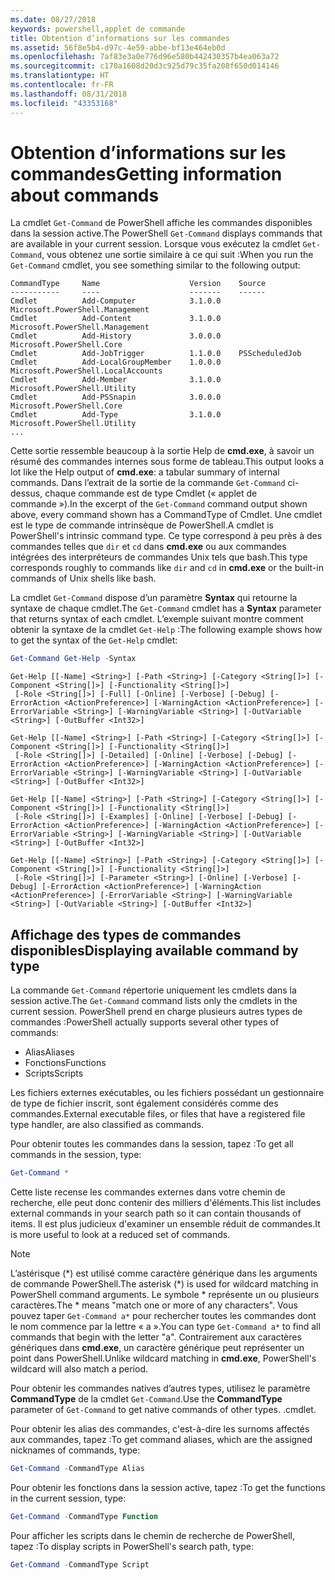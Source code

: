 ```yaml
---
ms.date: 08/27/2018
keywords: powershell,applet de commande
title: Obtention d’informations sur les commandes
ms.assetid: 56f8e5b4-d97c-4e59-abbe-bf13e464eb0d
ms.openlocfilehash: 7af83e3a0e776d96e580b442430357b4ea063a72
ms.sourcegitcommit: c170a1608d20d3c925d79c35fa208f650d014146
ms.translationtype: HT
ms.contentlocale: fr-FR
ms.lasthandoff: 08/31/2018
ms.locfileid: "43353168"
---
```

# <a name="getting-information-about-commands"></a><span data-ttu-id="502d3-103">Obtention d’informations sur les commandes</span><span class="sxs-lookup"><span data-stu-id="502d3-103">Getting information about commands</span></span>

<span data-ttu-id="502d3-104">La cmdlet `Get-Command` de PowerShell affiche les commandes disponibles dans la session active.</span><span class="sxs-lookup"><span data-stu-id="502d3-104">The PowerShell `Get-Command` displays commands that are available in your current session.</span></span>
<span data-ttu-id="502d3-105">Lorsque vous exécutez la cmdlet `Get-Command`, vous obtenez une sortie similaire à ce qui suit :</span><span class="sxs-lookup"><span data-stu-id="502d3-105">When you run the `Get-Command` cmdlet, you see something similar to the following output:</span></span>

```output
CommandType     Name                    Version    Source
-----------     ----                    -------    ------
Cmdlet          Add-Computer            3.1.0.0    Microsoft.PowerShell.Management
Cmdlet          Add-Content             3.1.0.0    Microsoft.PowerShell.Management
Cmdlet          Add-History             3.0.0.0    Microsoft.PowerShell.Core
Cmdlet          Add-JobTrigger          1.1.0.0    PSScheduledJob
Cmdlet          Add-LocalGroupMember    1.0.0.0    Microsoft.PowerShell.LocalAccounts
Cmdlet          Add-Member              3.1.0.0    Microsoft.PowerShell.Utility
Cmdlet          Add-PSSnapin            3.0.0.0    Microsoft.PowerShell.Core
Cmdlet          Add-Type                3.1.0.0    Microsoft.PowerShell.Utility
...
```

<span data-ttu-id="502d3-106">Cette sortie ressemble beaucoup à la sortie Help de **cmd.exe**, à savoir un résumé des commandes internes sous forme de tableau.</span><span class="sxs-lookup"><span data-stu-id="502d3-106">This output looks a lot like the Help output of **cmd.exe**: a tabular summary of internal commands.</span></span> <span data-ttu-id="502d3-107">Dans l’extrait de la sortie de la commande `Get-Command` ci-dessus, chaque commande est de type Cmdlet (« applet de commande »).</span><span class="sxs-lookup"><span data-stu-id="502d3-107">In the excerpt of the `Get-Command` command output shown above, every command shown has a CommandType of Cmdlet.</span></span> <span data-ttu-id="502d3-108">Une cmdlet est le type de commande intrinsèque de PowerShell.</span><span class="sxs-lookup"><span data-stu-id="502d3-108">A cmdlet is PowerShell's intrinsic command type.</span></span> <span data-ttu-id="502d3-109">Ce type correspond à peu près à des commandes telles que `dir` et `cd` dans **cmd.exe** ou aux commandes intégrées des interpréteurs de commandes Unix tels que bash.</span><span class="sxs-lookup"><span data-stu-id="502d3-109">This type corresponds roughly to commands like `dir` and `cd` in **cmd.exe** or the built-in commands of Unix shells like bash.</span></span>

<span data-ttu-id="502d3-110">La cmdlet `Get-Command` dispose d’un paramètre **Syntax** qui retourne la syntaxe de chaque cmdlet.</span><span class="sxs-lookup"><span data-stu-id="502d3-110">The `Get-Command` cmdlet has a **Syntax** parameter that returns syntax of each cmdlet.</span></span> <span data-ttu-id="502d3-111">L’exemple suivant montre comment obtenir la syntaxe de la cmdlet `Get-Help` :</span><span class="sxs-lookup"><span data-stu-id="502d3-111">The following example shows how to get the syntax of the `Get-Help` cmdlet:</span></span>

```powershell
Get-Command Get-Help -Syntax
```

```output
Get-Help [[-Name] <String>] [-Path <String>] [-Category <String[]>] [-Component <String[]>] [-Functionality <String[]>]
 [-Role <String[]>] [-Full] [-Online] [-Verbose] [-Debug] [-ErrorAction <ActionPreference>] [-WarningAction <ActionPreference>] [-ErrorVariable <String>] [-WarningVariable <String>] [-OutVariable <String>] [-OutBuffer <Int32>]

Get-Help [[-Name] <String>] [-Path <String>] [-Category <String[]>] [-Component <String[]>] [-Functionality <String[]>]
 [-Role <String[]>] [-Detailed] [-Online] [-Verbose] [-Debug] [-ErrorAction <ActionPreference>] [-WarningAction <ActionPreference>] [-ErrorVariable <String>] [-WarningVariable <String>] [-OutVariable <String>] [-OutBuffer <Int32>]

Get-Help [[-Name] <String>] [-Path <String>] [-Category <String[]>] [-Component <String[]>] [-Functionality <String[]>]
 [-Role <String[]>] [-Examples] [-Online] [-Verbose] [-Debug] [-ErrorAction <ActionPreference>] [-WarningAction <ActionPreference>] [-ErrorVariable <String>] [-WarningVariable <String>] [-OutVariable <String>] [-OutBuffer <Int32>]

Get-Help [[-Name] <String>] [-Path <String>] [-Category <String[]>] [-Component <String[]>] [-Functionality <String[]>]
 [-Role <String[]>] [-Parameter <String>] [-Online] [-Verbose] [-Debug] [-ErrorAction <ActionPreference>] [-WarningAction <ActionPreference>] [-ErrorVariable <String>] [-WarningVariable <String>] [-OutVariable <String>] [-OutBuffer <Int32>]
```

## <a name="displaying-available-command-by-type"></a><span data-ttu-id="502d3-112">Affichage des types de commandes disponibles</span><span class="sxs-lookup"><span data-stu-id="502d3-112">Displaying available command by type</span></span>

<span data-ttu-id="502d3-113">La commande `Get-Command` répertorie uniquement les cmdlets dans la session active.</span><span class="sxs-lookup"><span data-stu-id="502d3-113">The `Get-Command` command lists only the cmdlets in the current session.</span></span> <span data-ttu-id="502d3-114">PowerShell prend en charge plusieurs autres types de commandes :</span><span class="sxs-lookup"><span data-stu-id="502d3-114">PowerShell actually supports several other types of commands:</span></span>

- <span data-ttu-id="502d3-115">Alias</span><span class="sxs-lookup"><span data-stu-id="502d3-115">Aliases</span></span>
- <span data-ttu-id="502d3-116">Fonctions</span><span class="sxs-lookup"><span data-stu-id="502d3-116">Functions</span></span>
- <span data-ttu-id="502d3-117">Scripts</span><span class="sxs-lookup"><span data-stu-id="502d3-117">Scripts</span></span>

<span data-ttu-id="502d3-118">Les fichiers externes exécutables, ou les fichiers possédant un gestionnaire de type de fichier inscrit, sont également considérés comme des commandes.</span><span class="sxs-lookup"><span data-stu-id="502d3-118">External executable files, or files that have a registered file type handler, are also classified as commands.</span></span>

<span data-ttu-id="502d3-119">Pour obtenir toutes les commandes dans la session, tapez :</span><span class="sxs-lookup"><span data-stu-id="502d3-119">To get all commands in the session, type:</span></span>

```powershell
Get-Command *
```

<span data-ttu-id="502d3-120">Cette liste recense les commandes externes dans votre chemin de recherche, elle peut donc contenir des milliers d'éléments.</span><span class="sxs-lookup"><span data-stu-id="502d3-120">This list includes external commands in your search path so it can contain thousands of items.</span></span>
<span data-ttu-id="502d3-121">Il est plus judicieux d'examiner un ensemble réduit de commandes.</span><span class="sxs-lookup"><span data-stu-id="502d3-121">It is more useful to look at a reduced set of commands.</span></span>

> [!NOTE]
> <span data-ttu-id="502d3-122">L’astérisque (\*) est utilisé comme caractère générique dans les arguments de commande PowerShell.</span><span class="sxs-lookup"><span data-stu-id="502d3-122">The asterisk (\*) is used for wildcard matching in PowerShell command arguments.</span></span> <span data-ttu-id="502d3-123">Le symbole \* représente un ou plusieurs caractères.</span><span class="sxs-lookup"><span data-stu-id="502d3-123">The \* means "match one or more of any characters".</span></span> <span data-ttu-id="502d3-124">Vous pouvez taper `Get-Command a*` pour rechercher toutes les commandes dont le nom commence par la lettre « a ».</span><span class="sxs-lookup"><span data-stu-id="502d3-124">You can type `Get-Command a*` to find all commands that begin with the letter "a".</span></span> <span data-ttu-id="502d3-125">Contrairement aux caractères génériques dans **cmd.exe**, un caractère générique peut représenter un point dans PowerShell.</span><span class="sxs-lookup"><span data-stu-id="502d3-125">Unlike wildcard matching in **cmd.exe**, PowerShell's wildcard will also match a period.</span></span>

<span data-ttu-id="502d3-126">Pour obtenir les commandes natives d’autres types, utilisez le paramètre **CommandType** de la cmdlet `Get-Command`.</span><span class="sxs-lookup"><span data-stu-id="502d3-126">Use the **CommandType** parameter of `Get-Command` to get native commands of other types.</span></span>
<span data-ttu-id="502d3-127">.</span><span class="sxs-lookup"><span data-stu-id="502d3-127">cmdlet.</span></span>

<span data-ttu-id="502d3-128">Pour obtenir les alias des commandes, c'est-à-dire les surnoms affectés aux commandes, tapez :</span><span class="sxs-lookup"><span data-stu-id="502d3-128">To get command aliases, which are the assigned nicknames of commands, type:</span></span>

```powershell
Get-Command -CommandType Alias
```

<span data-ttu-id="502d3-129">Pour obtenir les fonctions dans la session active, tapez :</span><span class="sxs-lookup"><span data-stu-id="502d3-129">To get the functions in the current session, type:</span></span>

```powershell
Get-Command -CommandType Function
```

<span data-ttu-id="502d3-130">Pour afficher les scripts dans le chemin de recherche de PowerShell, tapez :</span><span class="sxs-lookup"><span data-stu-id="502d3-130">To display scripts in PowerShell's search path, type:</span></span>

```powershell
Get-Command -CommandType Script
```